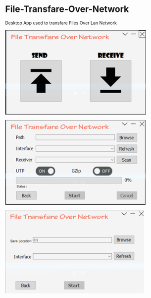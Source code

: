 # File-Transfare-Over-Network
Desktop App used to transfare Files Over Lan Network

![Preview](Preview/Sketch1.png)

![Preview](Preview/Sketch2.png)

![Preview](Preview/Sketch3.png)
